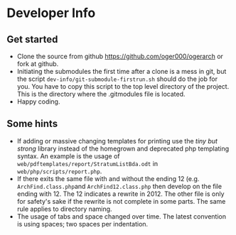 
# Developer Info

## Get started
- Clone the source from github <https://github.com/oger000/ogerarch> or fork at github.
- Initiating the submodules the first time after a clone is a mess in git, but the script `dev-info/git-submodule-firstrun.sh` should do the job for you. You have to copy this script to the top level directory of the project. This is the directory where the .gitmodules file is located.
- Happy coding.

## Some hints
- If adding or massive changing templates for printing use the _tiny but strong_ library instead of the homegrown and deprecated php templating syntax. An example is the usage of `web/pdftemplates/report/StratumListBda.odt` in `web/php/scripts/report.php`.
- If there exits the same file with and without the ending 12 (e.g. `ArchFind.class.php`and `ArchFind12.class.php` then develop on the file ending with 12. The 12 indicates a rewrite in 2012. The other file is only for safety's sake if the rewrite is not complete in some parts. The same rule applies to directory naming.
- The usage of tabs and space changed over time. The latest convention is using spaces; two spaces per indentation.

